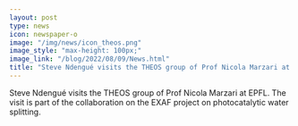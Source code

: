 ```yaml
---
layout: post
type: news
icon: newspaper-o
image: "/img/news/icon_theos.png" 
image_style: "max-height: 100px;"
image_link: "/blog/2022/08/09/News.html"
title: "Steve Ndengué visits the THEOS group of Prof Nicola Marzari at EPFL."
---
```


Steve Ndengué visits the THEOS group of Prof Nicola Marzari at EPFL. The visit is part of the collaboration on the EXAF project on photocatalytic water splitting.
